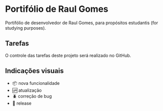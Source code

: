 # Portifólio de Raul Gomes

Portifólio de desenvolvedor de Raul Gomes, para propósitos estudantis (for studying purposes).

## Tarefas

O controle das tarefas deste projeto será realizado no GitHub.

## Indicações visuais

- :package: nova funcionalidade<br/>
- :up: atualização<br/>
- :beetle: correção de bug<br/>
- :crossed_flags: release<br/>
